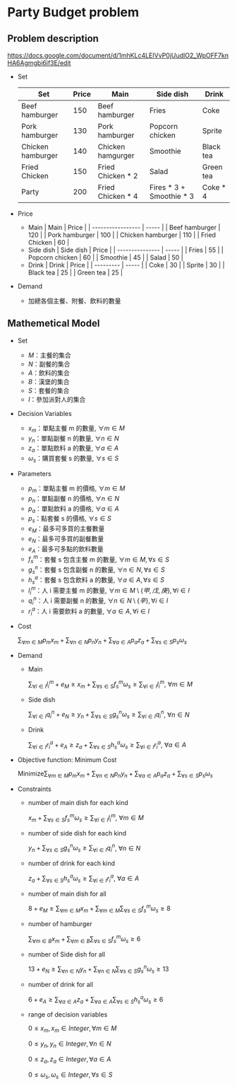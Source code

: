 # Party Budget problem

## Problem description
https://docs.google.com/document/d/1mhKLc4LEIVvP0jUudIO2_WpOFF7knHA6Agmgbi6if3E/edit

- Set

    | Set               | Price | Main              | Side dish                | Drink     |
    | ----------------- | ----- | ----------------- | ------------------------ | --------- |
    | Beef hamburger    | 150   | Beef hamburger    | Fries                    | Coke      |
    | Pork hamburger    | 130   | Pork hamburger    | Popcorn chicken          | Sprite    |
    | Chicken hamburger | 140   | Chicken hamgurger | Smoothie                 | Black tea |
    | Fried Chicken     | 150   | Fried Chicken * 2 | Salad                    | Green tea |
    | Party             | 200   | Fried Chicken * 4 | Fires * 3 + Smoothie * 3 | Coke * 4  |

- Price
    - Main
        | Main              | Price |
        | ----------------- | ----- |
        | Beef hamburger    | 120   |
        | Pork hamburger    | 100   |
        | Chicken hamburger | 110   |
        | Fried Chicken     | 60    |
    - Side dish
        | Side dish       | Price |
        | --------------- | ----- |
        | Fries           | 55    |
        | Popcorn chicken | 60    |
        | Smoothie        | 45    |
        | Salad           | 50    |
    - Drink
        | Drink     | Price |
        | --------- | ----- |
        | Coke      | 30    |
        | Sprite    | 30    |
        | Black tea | 25    |
        | Green tea | 25    |

- Demand
  - 加總各個主餐、附餐、飲料的數量

## Mathemetical Model

- Set
  - $M$：主餐的集合
  - $N$：副餐的集合
  - $A$：飲料的集合
  - $B$：漢堡的集合
  - $S$：套餐的集合
  - $I$：參加派對人的集合
- Decision Variables
  - $x_m$：單點主餐 m 的數量, $\forall m \in M$
  - $y_n$：單點副餐 n 的數量, $\forall n \in N$
  - $z_a$：單點飲料 a 的數量, $\forall a \in A$
  - $\omega_s$：購買套餐 s 的數量, $\forall s \in S$
- Parameters
  - $p_{m}$：單點主餐 m 的價格, $\forall m \in M$
  - $p_{n}$：單點副餐 n 的價格, $\forall n \in N$
  - $p_{a}$：單點飲料 a 的價格, $\forall a \in A$
  - $p_{s}$：點套餐 s 的價格, $\forall s \in S$
  - $e_{M}$：最多可多買的主餐數量
  - $e_{N}$：最多可多買的副餐數量
  - $e_{A}$：最多可多點的飲料數量
  - $f^m_{s}$：套餐 s 包含主餐 m 的數量, $\forall m \in M, \forall s \in S$
  - $g^n_{s}$：套餐 s 包含副餐 n 的數量, $\forall n \in N, \forall s \in S$
  - $h^a_{s}$：套餐 s 包含飲料 a 的數量, $\forall a \in A, \forall s \in S$
  - $l^m_{i}$：人 i 需要主餐 m 的數量, $\forall m \in M \setminus \{甲,戊,庚\}, \forall i \in I$
  - $q^n_{i}$：人 i 需要副餐 n 的數量, $\forall n \in N \setminus \{辛\}, \forall i \in I$
  - $r^a_{i}$：人 i 需要飲料 a 的數量, $\forall a \in A, \forall i \in I$

- Cost

    $\displaystyle\sum_{\forall m \in M}p_{m}x_{m} + \displaystyle\sum_{\forall n \in N}p_{n}y_{n} + \displaystyle\sum_{\forall a \in A}p_{a}z_{a} + \displaystyle\sum_{\forall s \in S}p_{s}\omega_{s}$

- Demand

    - Main

        $\displaystyle\sum_{\forall i \in I}l^m_{i} + e_{M}\ge x_{m} + \displaystyle\sum_{\forall s \in S}f^m_{s}\omega_{s} \ge \displaystyle\sum_{\forall i \in I}l^m_{i}$, $\forall m \in M$
    
    - Side dish

        $\displaystyle \sum_{\forall i \in I}q^n_{i} + e_{N} \ge y_{n} + \displaystyle\sum_{\forall s \in S}g^n_{s}\omega_{s} \ge \displaystyle\sum_{\forall i \in I}q^n_{i}$, $\forall n \in N$

    - Drink

        $\displaystyle \sum_{\forall i \in I}r^a_{i} + e_{A} \ge z_{a} + \displaystyle\sum_{\forall s \in S}h^a_{s}\omega_{s} \ge \displaystyle\sum_{\forall i \in I}r^a_{i}$, $\forall a \in A$

- Objective function: Minimum Cost

    $\text{Minimize}$$\displaystyle\sum_{\forall m \in M}p_{m}x_{m} + \displaystyle\sum_{\forall n \in N}p_{n}y_{n} + \displaystyle\sum_{\forall a \in A}p_{a}z_{a} + \displaystyle\sum_{\forall s \in S}p_{s}\omega_{s}$

- Constraints

    - number of main dish for each kind

        $x_{m} + \displaystyle\sum_{\forall s \in S}f^m_{s}\omega_{s} \ge \displaystyle\sum_{\forall i \in I}l^m_{i}$, $\forall m \in M$

    - number of side dish for each kind

        $y_{n} + \displaystyle\sum_{\forall s \in S}g^n_{s}\omega_{s} \ge \displaystyle\sum_{\forall i \in I}q^n_{i}$, $\forall n \in N$

    - number of drink for each kind

        $z_{a} + \displaystyle\sum_{\forall s \in S}h^a_{s}\omega_{s} \ge \displaystyle\sum_{\forall i \in I}r^a_{i}$, $\forall a \in A$

    - number of main dish for all

        $8 + e_{M} \ge \displaystyle \sum_{\forall m \in M}x_{m} + \displaystyle\sum_{\forall m \in M}\displaystyle\sum_{\forall s \in S}f^m_{s}\omega_{s} \ge 8$

    - number of hamburger

        $\displaystyle\sum_{\forall m \in B}x_{m} + \displaystyle\sum_{\forall m \in B}\displaystyle\sum_{\forall s \in S}f^m_{s}\omega_{s} \ge 6$

    - number of Side dish for all


        $13 + e_{N} \ge \displaystyle\sum_{\forall n \in N}y_{n} + \displaystyle\sum_{\forall n \in N}\displaystyle\sum_{\forall s \in S}g^n_{s}\omega_s \ge 13$

    - number of drink for all


        $6 + e_{A} \ge \displaystyle\sum_{\forall a \in A}z_{a} + \displaystyle\sum_{\forall a \in A}\displaystyle\sum_{\forall s \in S}h^a_{s}\omega_{s}\ge 6$

    - range of decision variables

        $0 \le x_{m}, x_{m} \in Integer, \forall m \in M$

        $0 \le y_{n}, y_{n} \in Integer, \forall n \in N$

        $0 \le z_{a}, z_{a} \in Integer, \forall a \in A$

        $0 \le \omega_{s}, \omega_{s} \in Integer, \forall s \in S$